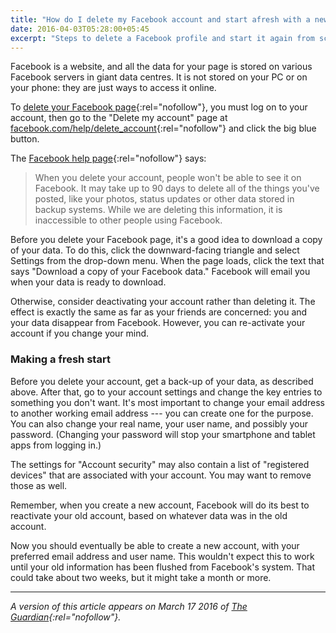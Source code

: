 ```yaml
---
title: "How do I delete my Facebook account and start afresh with a new one?"
date: 2016-04-03T05:28:00+05:45
excerpt: "Steps to delete a Facebook profile and start it again from scratch."
---
```


Facebook is a website, and all the data for your page is stored on various Facebook servers in giant data centres. It is not stored on your PC or on your phone: they are just ways to access it online.

To [delete your Facebook page](http://www.facebook.com/help/224562897555674){:rel="nofollow"}, you must log on to your account, then go to the "Delete my account" page at [facebook.com/help/delete_account](http://www.facebook.com/help/delete_account){:rel="nofollow"} and click the big blue button.

The [Facebook help page](http://www.facebook.com/help/224562897555674){:rel="nofollow"} says:

> When you delete your account, people won't be able to see it on Facebook. It may take up to 90 days to delete all of the things you've posted, like your photos, status updates or other data stored in backup systems. While we are deleting this information, it is inaccessible to other people using Facebook.

Before you delete your Facebook page, it's a good idea to download a copy of your data. To do this, click the downward-facing triangle and select Settings from the drop-down menu. When the page loads, click the text that says "Download a copy of your Facebook data." Facebook will email you when your data is ready to download.

Otherwise, consider deactivating your account rather than deleting it. The effect is exactly the same as far as your friends are concerned: you and your data disappear from Facebook. However, you can re-activate your account if you change your mind.

### Making a fresh start

Before you delete your account, get a back-up of your data, as described above. After that, go to your account settings and change the key entries to something you don't want. It's most important to change your email address to another working email address --- you can create one for the purpose. You can also change your real name, your user name, and possibly your password. (Changing your password will stop your smartphone and tablet apps from logging in.)

The settings for "Account security" may also contain a list of "registered devices" that are associated with your account. You may want to remove those as well.

Remember, when you create a new account, Facebook will do its best to reactivate your old account, based on whatever data was in the old account.

Now you should eventually be able to create a new account, with your preferred email address and user name. This wouldn't expect this to work until your old information has been flushed from Facebook's system. That could take about two weeks, but it might take a month or more.

---

_A version of this article appears on March 17 2016 of [The Guardian](http://www.theguardian.com/technology/askjack/2016/mar/17/how-can-i-delete-my-facebook-account-and-start-afresh-with-a-new-one){:rel="nofollow"}._
